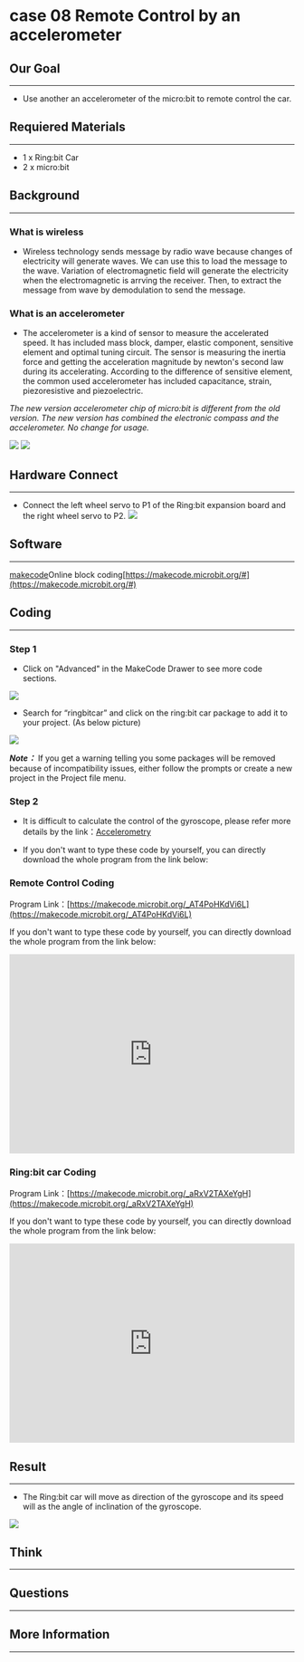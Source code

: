 # case 08 Remote Control by an accelerometer

## Our Goal
---
- Use another an accelerometer of the micro:bit to remote control the car.

## Requiered Materials
---
- 1 x Ring:bit Car
- 2 x micro:bit

## Background ##
---
### What is wireless ###

- Wireless technology sends message by radio wave because changes of electricity will generate waves. We can use this to load the message to the wave. Variation of electromagnetic field will generate the electricity when the electromagnetic is arrving the receiver. Then, to extract the message from wave by demodulation to send the message.

### What is an accelerometer ###

- The accelerometer is a kind of sensor to measure the accelerated speed. It has included mass block, damper, elastic component, sensitive element and optimal tuning circuit. The sensor is measuring the inertia force and getting the acceleration magnitude by newton's second law  during its accelerating. According to the difference of sensitive element, the common used accelerometer has included capacitance, strain, piezoresistive and piezoelectric.

 *The new version accelerometer chip of micro:bit is different from the old version. The new version has combined the electronic compass and the accelerometer. No change for usage.*

 ![](./images/2n6TbVZ.png)  ![](./images/F0frwo6.jpg)

## Hardware Connect
---
- Connect the left wheel servo to P1 of the Ring:bit expansion board and the right wheel servo to P2.
![](./images/MT6Y00d.png)

## Software
---
[makecode](https://makecode.microbit.org/#)Online block coding[https://makecode.microbit.org/#](https://makecode.microbit.org/#)

## Coding
---
### Step 1
- Click on "Advanced" in the MakeCode Drawer to see more code sections.

![](./images/2qCyzQ7.png)

- Search for “ringbitcar” and click on the ring:bit car package to add it to your project. (As below picture)

![](./images/1Wq2Mov.jpg)

***Note：*** If you get a warning telling you some packages will be removed because of incompatibility issues, either follow the prompts or create a new project in the Project file menu.

### Step 2 ###

- It is difficult to calculate the control of the gyroscope, please refer more details by the link：[Accelerometry](https://elecfreaks.com/learn-en/microbitKit/ring_bit_v2/ring_bit_car_v2_accelerometer_arithmetic.html)

- If you don't want to type these code by yourself, you can directly download the whole program from the link below:

### Remote Control Coding
Program Link：[https://makecode.microbit.org/_AT4PoHKdVi6L](https://makecode.microbit.org/_AT4PoHKdVi6L)

If you don't want to type these code by yourself, you can directly download the whole program from the link below:

<div style="position:relative;height:0;padding-bottom:70%;overflow:hidden;"><iframe style="position:absolute;top:0;left:0;width:100%;height:100%;" src="https://makecode.microbit.org/#pub:_AT4PoHKdVi6L" frameborder="0" sandbox="allow-popups allow-forms allow-scripts allow-same-origin"></iframe></div>  

### Ring:bit car Coding ###
Program Link：[https://makecode.microbit.org/_aRxV2TAXeYgH](https://makecode.microbit.org/_aRxV2TAXeYgH)

If you don't want to type these code by yourself, you can directly download the whole program from the link below:

<div style="position:relative;height:0;padding-bottom:70%;overflow:hidden;"><iframe style="position:absolute;top:0;left:0;width:100%;height:100%;" src="https://makecode.microbit.org/#pub:_aRxV2TAXeYgH" frameborder="0" sandbox="allow-popups allow-forms allow-scripts allow-same-origin"></iframe></div>  


## Result
---
- The Ring:bit car will move as direction of the gyroscope and its speed will as the angle of inclination of the gyroscope.

![](./images/5fPKpKC.gif)

## Think
---


## Questions
---


## More Information 
---

